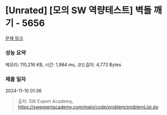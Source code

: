 # [Unrated] [모의 SW 역량테스트] 벽돌 깨기 - 5656 

[문제 링크](https://swexpertacademy.com/main/code/problem/problemDetail.do?contestProbId=AWXRQm6qfL0DFAUo) 

### 성능 요약

메모리: 110,216 KB, 시간: 1,984 ms, 코드길이: 4,773 Bytes

### 제출 일자

2024-11-10 01:36



> 출처: SW Expert Academy, https://swexpertacademy.com/main/code/problem/problemList.do